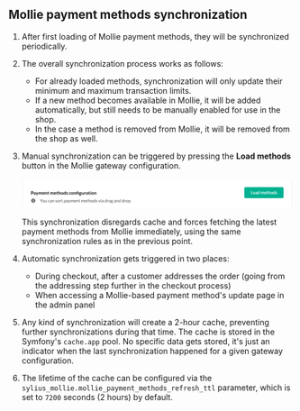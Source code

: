 ## Mollie payment methods synchronization

1. After first loading of Mollie payment methods, they will be synchronized periodically.
2. The overall synchronization process works as follows:
   - For already loaded methods, synchronization will only update their minimum and maximum transaction limits.
   - If a new method becomes available in Mollie, it will be added automatically, but still needs to be manually enabled for use in the shop.
   - In the case a method is removed from Mollie, it will be removed from the shop as well.
3. Manual synchronization can be triggered by pressing the **Load methods** button in the Mollie gateway configuration.<br>

   ![payment_method_config_load_methods.png](payment_method_config_load_methods.png)

   This synchronization disregards cache and forces fetching the latest payment methods from Mollie immediately, using the same synchronization rules as in the previous point.
4. Automatic synchronization gets triggered in two places:
   - During checkout, after a customer addresses the order (going from the addressing step further in the checkout process)
   - When accessing a Mollie-based payment method's update page in the admin panel
5. Any kind of synchronization will create a 2-hour cache, preventing further synchronizations during that time. The cache is stored in the Symfony's `cache.app` pool. No specific data gets stored, it's just an indicator when the last synchronization happened for a given gateway configuration.
6. The lifetime of the cache can be configured via the `sylius_mollie.mollie_payment_methods_refresh_ttl` parameter, which is set to `7200` seconds (2 hours) by default.
